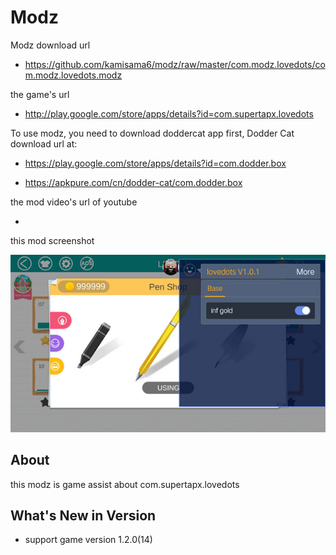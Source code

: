 # Modz

Modz download url

* https://github.com/kamisama6/modz/raw/master/com.modz.lovedots/com.modz.lovedots.modz

the game's url

* http://play.google.com/store/apps/details?id=com.supertapx.lovedots

To use modz, you need to download doddercat app first, Dodder Cat download url at:

* https://play.google.com/store/apps/details?id=com.dodder.box

* https://apkpure.com/cn/dodder-cat/com.dodder.box
                      
the mod video's url of youtube

* 

this mod screenshot

![](https://github.com/kamisama6/modz/blob/master/com.modz.lovedots/screenshot/modz.jpg)


## About

this modz is game assist about com.supertapx.lovedots

## What's New in Version

* support game version 1.2.0(14) 
